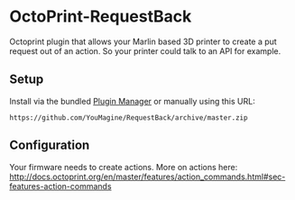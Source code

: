 # OctoPrint-RequestBack

Octoprint plugin that allows your Marlin based 3D printer to create a put request out of an action. 
So your printer could talk to an API for example. 

## Setup

Install via the bundled [Plugin Manager](https://github.com/foosel/OctoPrint/wiki/Plugin:-Plugin-Manager)
or manually using this URL:

    https://github.com/YouMagine/RequestBack/archive/master.zip

## Configuration

Your firmware needs to create actions. More on actions here: http://docs.octoprint.org/en/master/features/action_commands.html#sec-features-action-commands
